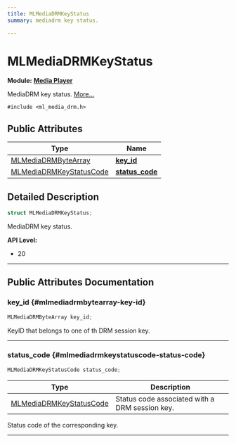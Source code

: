 ```yaml
---
title: MLMediaDRMKeyStatus
summary: mediadrm key status. 

---
```


# MLMediaDRMKeyStatus

**Module:** **[Media Player](/versioned_docs/version-02-Aug-2023/api-ref/api/Modules/group___media_player/group___media_player.md)**



MediaDRM key status.  [More...](#detailed-description)


`#include <ml_media_drm.h>`

## Public Attributes

| Type           | Name           |
| -------------- | -------------- |
| [MLMediaDRMByteArray](/versioned_docs/version-02-Aug-2023/api-ref/api/Modules/group___media_player/struct_m_l_media_d_r_m_byte_array.md) | **[key_id](/versioned_docs/version-02-Aug-2023/api-ref/api/Modules/group___media_player/struct_m_l_media_d_r_m_key_status.md#mlmediadrmbytearray-key-id)**  |
| [MLMediaDRMKeyStatusCode](/versioned_docs/version-02-Aug-2023/api-ref/api/Modules/group___media_player/group___media_player.md#enums-mlmediadrmkeystatuscode) | **[status_code](/versioned_docs/version-02-Aug-2023/api-ref/api/Modules/group___media_player/struct_m_l_media_d_r_m_key_status.md#mlmediadrmkeystatuscode-status-code)**  |

## Detailed Description

```cpp
struct MLMediaDRMKeyStatus;
```

MediaDRM key status. 




**API Level:**
  * 20




-----------
## Public Attributes Documentation

### key_id {#mlmediadrmbytearray-key-id}

```cpp
MLMediaDRMByteArray key_id;
```


KeyID that belongs to one of th DRM session key. 





-----------

### status_code {#mlmediadrmkeystatuscode-status-code}

```cpp
MLMediaDRMKeyStatusCode status_code;
```



| Type | Description |
|--|--|
| [MLMediaDRMKeyStatusCode](/versioned_docs/version-02-Aug-2023/api-ref/api/Modules/group___media_player/group___media_player.md#enums-mlmediadrmkeystatuscode) | Status code associated with a DRM session key.  |


Status code of the corresponding key. 





-----------


